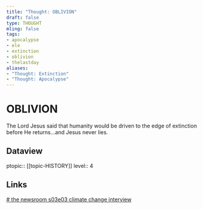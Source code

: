 ```yaml
---
title: "Thought: OBLIVION"
draft: false
type: THOUGHT
mling: false
tags:
- apocalypse
- ele
- extinction
- oblivion
- thelastday
aliases:
- "Thought: Extinction"
- "Thought: Apocalypse"
---
```

# OBLIVION
The Lord Jesus said that humanity would be driven to the edge of extinction before He returns…and Jesus never lies.

## Dataview
ptopic:: [[topic-HISTORY]]
level:: 4

## Links
[# the newsroom s03e03 climate change interview](https://youtu.be/XM0uZ9mfOUI)